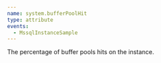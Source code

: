 ```yaml
---
name: system.bufferPoolHit
type: attribute
events:
  - MssqlInstanceSample
---
```


The percentage of buffer pools hits on the instance.